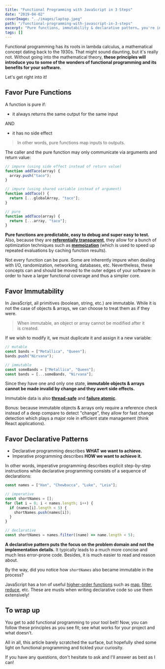```yaml
---
title: "Functional Programming with JavaScript in 3 Steps"
date: "2019-04-02"
coverImage: "../images/laptop.jpeg"
path: "/functional-programming-with-javascript-in-3-steps"
excerpt: "Pure functions, immutability & declarative pattern… you're in for a treat."
tags: []
---
```


Functional programming has its roots in lambda calculus, a mathematical concept dating back to the 1930s. That might sound daunting, but it's really not. Without going into the mathematical theory, **these principles will introduce you to some of the wonders of functional programming and its benefits for your software.**

Let's get right into it!

## Favor Pure Functions

A function is pure if:

- it always returns the same output for the same input

AND

- it has no side effect

> In other words, pure functions map inputs to outputs.

The caller and the pure function may only communicate via arguments and return value:

```js
// impure (using side effect instead of return value)
function addTaco(array) {
  array.push("taco");
}

// impure (using shared variable instead of argument)
function addTaco() {
  return [...globalArray, "taco"];
}

// pure
function addTaco(array) {
  return [...array, "taco"];
}
```

**Pure functions are predictable, easy to debug and super easy to test.** Also, because they are **[referentially transparent](https://en.wikipedia.org/wiki/Referential_transparency)**, they allow for a bunch of optimization techniques such as **[memoization](https://en.wikipedia.org/wiki/Memoization)** (which is used to speed up repeated evaluations by caching function results).

Not every function can be pure. Some are inherently impure when dealing with I/O, randomization, networking, databases, etc. Nevertheless, these concepts can and should be moved to the outer edges of your software in order to have a larger functional coverage and thus a simpler core.

## Favor Immutability

In JavaScript, all primitives (boolean, string, etc.) are immutable. While it is not the case of objects & arrays, we can choose to treat them as if they were.

> When immutable, an object or array cannot be modified after it is created.

If we wish to modify it, we must duplicate it and assign it a new variable:

```js
// mutable
const bands = ["Metallica", "Queen"];
bands.push("Nirvana");

// immutable
const someBands = ["Metallica", "Queen"];
const bands = [...someBands, "Nirvana"];
```

Since they have one and only one state, **immutable objects & arrays cannot be made invalid by change and they avert side effects.**

Immutable data is also **[thread-safe](https://en.wikipedia.org/wiki/Thread_safety)** and **[failure atomic](https://stackoverflow.com/a/29843251/1620780)**.

Bonus: because immutable objects & arrays only require a reference check instead of a deep compare to detect "change", they allow for fast change detection which plays a major role in efficient state management (think React applications).

## Favor Declarative Patterns

- Declarative programming describes **WHAT we want to achieve.**
- Imperative programming describes **HOW we want to achieve it.**

In other words, imperative programming describes explicit step-by-step instructions while declarative programming consists of a sequence of declarations:

```js
const names = ["Han", "Chewbacca", "Luke", "Leia"];

// imperative
const shortNames = [];
for (let i = 0; i < names.length; i++) {
  if (names[i].length < 5) {
    shortNames.push(names[i]);
  }
}

// declarative
const shortNames = names.filter((name) => name.length < 5);
```

**A declarative pattern puts the focus on the problem domain and not the implementation details.** It typically leads to a much more concise and much less error-prone code. Besides, it is much easier to read and reason about.

By the way, did you notice how `shortNames` also became immutable in the process?

JavaScript has a ton of useful [higher-order functions](https://en.wikipedia.org/wiki/Higher-order_function) such as [map](https://developer.mozilla.org/en-US/docs/Web/JavaScript/Reference/Global_Objects/Array/map), [filter](https://developer.mozilla.org/en-US/docs/Web/JavaScript/Reference/Global_Objects/Array/filter), [reduce](https://developer.mozilla.org/en-US/docs/Web/JavaScript/Reference/Global_Objects/Array/reduce), etc. These are musts when writing declarative code so use them extensively!

## To wrap up

You get to add functional programming to your tool belt! Now, you can follow these principles as you see fit; see what works for your project and what doesn't.

All in all, this article barely scratched the surface, but hopefully shed some light on functional programming and tickled your curiosity.

If you have any questions, don't hesitate to ask and I'll answer as best as I can!
